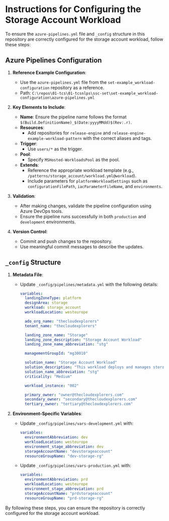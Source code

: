 # Instructions for Configuring the Storage Account Workload

To ensure the `azure-pipelines.yml` file and `_config` structure in this repository are correctly configured for the storage account workload, follow these steps:

## Azure Pipelines Configuration

1. **Reference Example Configuration**:
   - Use the `azure-pipelines.yml` file from the `set-example_workload-configuration` repository as a reference.
   - Path: `C:\repos\01-tcs\01-tcsnlps\ssc-set\set-example_workload-configuration\azure-pipelines.yml`

2. **Key Elements to Include**:
   - **Name**: Ensure the pipeline name follows the format `$(Build.DefinitionName)_$(Date:yyyyMMdd)$(Rev:.r)`.
   - **Resources**:
     - Add repositories for `release-engine` and `release-engine-example-workload-pattern` with the correct aliases and tags.
   - **Trigger**:
     - Use `users/*` as the trigger.
   - **Pool**:
     - Specify `MSHosted-WorkloadsPool` as the pool.
   - **Extends**:
     - Reference the appropriate workload template (e.g., `/patterns/storage_account/workload.yml@workload`).
     - Include parameters for `platformWorkloadSettings` such as `configurationFilePath`, `iacParameterFileName`, and `environments`.

3. **Validation**:
   - After making changes, validate the pipeline configuration using Azure DevOps tools.
   - Ensure the pipeline runs successfully in both `production` and `development` environments.

4. **Version Control**:
   - Commit and push changes to the repository.
   - Use meaningful commit messages to describe the updates.

## `_config` Structure

1. **Metadata File**:
   - Update `_config/pipelines/metadata.yml` with the following details:

     ```yaml
     variables:
       landingZoneType: platform
       designArea: storage
       workload: storage_account
       workloadLocation: westeurope

       ado_org_name: "thecloudexplorers"
       tenant_name: "thecloudexplorers"

       landing_zone_name: "Storage"
       landing_zone_description: "Storage Account Workload"
       landing_zone_name_abbreviation: "stg"

       managementGroupId: "mg30010"

       solution_name: "Storage Account Workload"
       solution_description: "This workload deploys and manages storage accounts."
       solution_name_abbreviation: "stg"
       criticality: "Medium"

       workload_instance: "002"

       primary_owner: "owner@thecloudexplorers.com"
       secondary_owner: "secondary@thecloudexplorers.com"
       tertiary_owner: "tertiary@thecloudexplorers.com"
     ```

2. **Environment-Specific Variables**:
   - Update `_config/pipelines/vars-development.yml` with:

     ```yaml
     variables:
       environmentAbbreviation: dev
       workloadLocation: westeurope
       environment_stage_abbreviation: dev
       storageAccountName: "devstorageaccount"
       resourceGroupName: "dev-storage-rg"
     ```

   - Update `_config/pipelines/vars-production.yml` with:

     ```yaml
     variables:
       environmentAbbreviation: prd
       workloadLocation: westeurope
       environment_stage_abbreviation: prd
       storageAccountName: "prdstorageaccount"
       resourceGroupName: "prd-storage-rg"
     ```

By following these steps, you can ensure the repository is correctly configured for the storage account workload.
